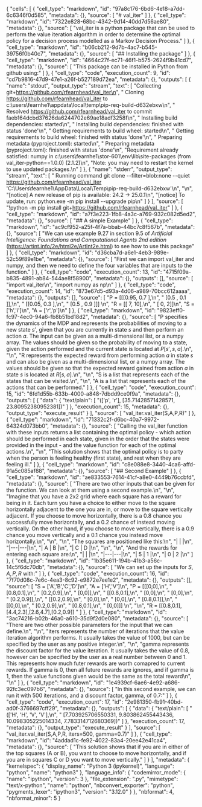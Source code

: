 {
 "cells": [
  {
   "cell_type": "markdown",
   "id": "97a8c176-6bd6-4e18-a7dd-6c6346f0d585",
   "metadata": {},
   "source": [
    "# val_iter"
   ]
  },
  {
   "cell_type": "markdown",
   "id": "7322e828-68bc-4342-9d14-40dd7d56ae80",
   "metadata": {},
   "source": [
    "val_iter is a python package that can be used to perform the value iteration algorithm in order to determine the optimal policy for a decision process modelled as a Markov Decision Process."
   ]
  },
  {
   "cell_type": "markdown",
   "id": "b06cb212-9d7b-4ac7-b545-39756f0b40c7",
   "metadata": {},
   "source": [
    "## Installing the package"
   ]
  },
  {
   "cell_type": "markdown",
   "id": "4664c27f-ec71-46f1-b575-2624f9b41cd7",
   "metadata": {},
   "source": [
    "This package can be installed in Python from github using:"
   ]
  },
  {
   "cell_type": "code",
   "execution_count": 9,
   "id": "cd7b9816-47d9-47e1-a26f-b527189d72ea",
   "metadata": {},
   "outputs": [
    {
     "name": "stdout",
     "output_type": "stream",
     "text": [
      "Collecting git+https://github.com/rfearnhead/val_iter\n",
      "  Cloning https://github.com/rfearnhead/val_iter to c:\\users\\fearnhe1\\appdata\\local\\temp\\pip-req-build-d632ebxw\n",
      "  Resolved https://github.com/rfearnhead/val_iter to commit faeb164dcbd37626da6244702e69ae18adf3258f\n",
      "  Installing build dependencies: started\n",
      "  Installing build dependencies: finished with status 'done'\n",
      "  Getting requirements to build wheel: started\n",
      "  Getting requirements to build wheel: finished with status 'done'\n",
      "  Preparing metadata (pyproject.toml): started\n",
      "  Preparing metadata (pyproject.toml): finished with status 'done'\n",
      "Requirement already satisfied: numpy in c:\\users\\fearnhe1\\stor-601\\env\\lib\\site-packages (from val_iter-python==1.0.0) (2.1.2)\n",
      "Note: you may need to restart the kernel to use updated packages.\n"
     ]
    },
    {
     "name": "stderr",
     "output_type": "stream",
     "text": [
      "  Running command git clone --filter=blob:none --quiet https://github.com/rfearnhead/val_iter 'C:\\Users\\fearnhe1\\AppData\\Local\\Temp\\pip-req-build-d632ebxw'\n",
      "\n",
      "[notice] A new release of pip is available: 24.2 -> 25.0.1\n",
      "[notice] To update, run: python.exe -m pip install --upgrade pip\n"
     ]
    }
   ],
   "source": [
    "!python -m pip install git+https://github.com/rfearnhead/val_iter"
   ]
  },
  {
   "cell_type": "markdown",
   "id": "a7f3e223-1fb8-4a3c-a769-932c082d5ed2",
   "metadata": {},
   "source": [
    "## A simple Example"
   ]
  },
  {
   "cell_type": "markdown",
   "id": "ac9cf952-a25f-4f7a-bbab-44bc7c8f567b",
   "metadata": {},
   "source": [
    "We can use example 9.27 in section 9.5 of *Artificial Intelligence: Foundations and Computational Agents 2nd edition* (https://artint.info/2e/html2e/ArtInt2e.html) to see how to use this package"
   ]
  },
  {
   "cell_type": "markdown",
   "id": "d36cba7d-a6e1-4eb3-989e-52c59f89e1be",
   "metadata": {},
   "source": [
    "First we can import val_iter and numpy, and then we need to define the four variables that are inputs to the function."
   ]
  },
  {
   "cell_type": "code",
   "execution_count": 13,
   "id": "4715f09a-b835-4891-ab84-544ae8f58900",
   "metadata": {},
   "outputs": [],
   "source": [
    "import val_iter\n",
    "import numpy as np\n"
   ]
  },
  {
   "cell_type": "code",
   "execution_count": 14,
   "id": "873e67d5-d93a-4d06-a989-70bcc612aaaa",
   "metadata": {},
   "outputs": [],
   "source": [
    "P = [[[0.95, 0.7 ],\n",
    "        [0.5 , 0.1 ]],\n",
    "       [[0.05, 0.3 ],\n",
    "        [0.5 , 0.9 ]]]  \n",
    "R = [[ 7, 10],\n",
    "       [ 0,  2]]\n",
    "S = ['h','i']\n",
    "A = ['r','p']\n"
   ]
  },
  {
   "cell_type": "markdown",
   "id": "9823eff0-fc97-4ec0-94a6-fb8b51bd18d2",
   "metadata": {},
   "source": [
    "P specifies the dynamics of the MDP and represents the probabilities of moving to a new state $s'$, given that you are currently in state $s$ and then perform an action $a$. The input can be given as a multi-dimensional list, or a numpy array. The values should be given so the probability of moving to a state, given the action performed and the current state is located at $P[s',s,a]$.\n",
    "\n",
    "R represents the expected reward from performing action $a$ in state $s$ and can also be given as a multi-dimensional list, or a numpy array. The values should be given so that the expected reward gained from action $a$ in state $s$ is located at $R[s,a].$\n",
    "\n",
    "S is a list that represents each of the states that can be visited.\n",
    "\n",
    "A is a list that represents each of the actions that can be performed."
   ]
  },
  {
   "cell_type": "code",
   "execution_count": 15,
   "id": "6fd1d55b-633b-4000-a848-7dbdd9ce0f9a",
   "metadata": {},
   "outputs": [
    {
     "data": {
      "text/plain": [
       "(['p', 'r'], [35.71428571428571, 23.80952380952381])"
      ]
     },
     "execution_count": 15,
     "metadata": {},
     "output_type": "execute_result"
    }
   ],
   "source": [
    "val_iter.val_iter(S,A,P,R)"
   ]
  },
  {
   "cell_type": "markdown",
   "id": "71332c2f-d6bc-40a7-9972-64324d073bb0",
   "metadata": {},
   "source": [
    "Calling the val_iter function with these inputs returns a list containing the optimal policy - which action should be performed in each state, given in the order that the states were provided in the input - and the value function for each of the optimal actions.\n",
    "\n",
    "This solution shows that the optimal policy is to party when the person is feeling healthy (first state), and rest when they are feeling ill."
   ]
  },
  {
   "cell_type": "markdown",
   "id": "c8e088e8-3440-4ca6-affd-91a5c085af88",
   "metadata": {},
   "source": [
    "## Second Example"
   ]
  },
  {
   "cell_type": "markdown",
   "id": "ae833553-7614-41cf-a8e0-4449b76ccbfd",
   "metadata": {},
   "source": [
    "There are two other inputs that can be given for the function. We can look at them using a second example.\n",
    "\n",
    "Imagine that you have a 2x2 grid where each square has a reward for being in it. Each turn you have a choice to either move to the square horizontally adjacent to the one you are in, or move to the square vertically adjacent. If you choose to move horizontally, there is a 0.8 chance you successfully move horizontally, and a 0.2 chance of instead moving vertically. On the other hand, if you choose to move vertically, there is a 0.9 chance you move vertically and a 0.1 chance you instead move horizontally.\n",
    "\n",
    "\n",
    "The squares are positioned like this:\n",
    "| | |\n",
    "|---|---|\n",
    "| A | B |\n",
    "| C | D |\n",
    "\n",
    "\n",
    "And the rewards for entering each square are:\n",
    "| | |\n",
    "|---|---|\n",
    "| 5 | 1 |\n",
    "| 0 | 2 |\n"
   ]
  },
  {
   "cell_type": "markdown",
   "id": "1b35e611-194b-41b3-a56c-14c5f6dc70db",
   "metadata": {},
   "source": [
    "We can set up the inputs for $S,A,P,R$ with:"
   ]
  },
  {
   "cell_type": "code",
   "execution_count": 16,
   "id": "7f70d08c-7e6c-4ea3-8c92-e9872e7ee1e2",
   "metadata": {},
   "outputs": [],
   "source": [
    "S = ['A','B','C','D']\n",
    "A = ['H','V']\n",
    "P = [[[0,0],\n",
    "      [0.8,0.1],\n",
    "      [0.2,0.9],\n",
    "      [0,0]],\n",
    "     [[0.8,0.1],\n",
    "      [0,0],\n",
    "      [0,0],\n",
    "      [0.2,0.9]],\n",
    "     [[0.2,0.9],\n",
    "      [0,0],\n",
    "      [0,0],\n",
    "      [0.8,0.1]],\n",
    "     [[0,0],\n",
    "      [0.2,0.9],\n",
    "      [0.8,0.1],\n",
    "      [0,0]]]        \n",
    "\n",
    "R = [[0.8,0.1],[4.4,2.3],[2.6,4.7],[0.2,0.9]]   "
   ]
  },
  {
   "cell_type": "markdown",
   "id": "3ac74216-b02b-46a0-a610-35d9f2d0e080",
   "metadata": {},
   "source": [
    "There are two other possible parameters for the input that we can define.\n",
    "\n",
    "iters represents the number of iterations that the value iteration algorithm performs. It usually takes the value of 1000, but can be specified by the user as any positive integer.\n",
    "\n",
    "gamma represents the discount factor for the value iteration. It usually takes the value of 0.8, however can be specified by the user as a real number between 0 and 1. This represents how much futer rewards are worth comapred to current rewards. If gamma is 0, then all future rewards are ignores, and if gamma is 1, then the value functions given would be the same as the total reward\n",
    "\n"
   ]
  },
  {
   "cell_type": "markdown",
   "id": "1e4939cf-6ae6-4e92-a686-92fc3ec097b6",
   "metadata": {},
   "source": [
    "In this second example, we can run it with 500 iterations, and a discount factor, gamma, of 0.7:"
   ]
  },
  {
   "cell_type": "code",
   "execution_count": 17,
   "id": "2e981350-fb91-40bd-ad0f-3766697cff29",
   "metadata": {},
   "outputs": [
    {
     "data": {
      "text/plain": [
       "(['H', 'H', 'V', 'V'],\n",
       " [7.703925706550331, 9.803862455443436, 10.098305225014334, 7.783314712680369])"
      ]
     },
     "execution_count": 17,
     "metadata": {},
     "output_type": "execute_result"
    }
   ],
   "source": [
    "val_iter.val_iter(S,A,P,R, iters=500, gamma=0.7)"
   ]
  },
  {
   "cell_type": "markdown",
   "id": "4addad1c-fe92-4022-83a4-20ee42e41ca4",
   "metadata": {},
   "source": [
    "This solution shows that if you are in either of the top squares (A or B), you want to choose to move horizontally, and if you are in squares C or D you want to move vertically."
   ]
  }
 ],
 "metadata": {
  "kernelspec": {
   "display_name": "Python 3 (ipykernel)",
   "language": "python",
   "name": "python3"
  },
  "language_info": {
   "codemirror_mode": {
    "name": "ipython",
    "version": 3
   },
   "file_extension": ".py",
   "mimetype": "text/x-python",
   "name": "python",
   "nbconvert_exporter": "python",
   "pygments_lexer": "ipython3",
   "version": "3.12.0"
  }
 },
 "nbformat": 4,
 "nbformat_minor": 5
}
